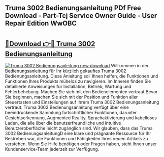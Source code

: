 ## Truma 3002 Bedienungsanleitung PDf Free Download - Part-Tcj Service Owner Guide - User Repair Edition WwOBC

# <h2><a href="http://df15u1.blite.top/?on=Truma+3002+Bedienungsanleitung">🔗Download 👉🔴 Truma 3002 Bedienungsanleitung</a></h2>

[![Truma 3002 Bedienungsanleitung new download](https://i.imgur.com/lujVjoI.png)](http://df15u1.blite.top/?on=Truma+3002+Bedienungsanleitung)
Willkommen in der Bedienungsanleitung für Ihr kürzlich gekauftes Truma 3002 Bedienungsanleitung. Diese Anleitung soll Ihnen helfen, die Funktionen und Funktionen Ihres Produkts mühelos zu navigieren. Im Inneren finden Sie detaillierte Anweisungen für Installation, Betrieb, Wartung und Fehlerbehebung. Machen Sie sich mit den Bedienelementen vertraut Bevor Sie beginnen, machen Sie sich mit der Position und Funktion aller Steuertasten und Einstellungen auf Ihrem Truma 3002 Bedienungsanleitung vertraut. Truma 3002 Bedienungsanleitung verfügt über eine beeindruckende Sammlung fortschrittlicher Funktionen, darunter Gesichtserkennung, Augmented Reality, Sprachaktivierung und kabelloses Laden, die alle über die benutzerfreundliche und intuitive Benutzeroberfläche leicht zugänglich sind. Wir glauben, dass das Truma 3002 BedienungsanleitungD eine klare und prägnante Ressource für Ihr Bestreben war, die Funktionen und Fähigkeiten Ihres neuen Artikels zu verstehen. Wenn Sie Hilfe benötigen oder Fragen haben, steht Ihnen unser Kundenservice-Team jederzeit zur Verfügung.
